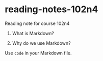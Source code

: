 # reading-notes-102n4
Reading note for course 102n4


1. What is Markdown?

2. Why do we use Markdown?

Use `code` in your Markdown file.

